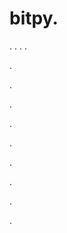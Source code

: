 # bitpy.
.
.
.
.












.






















































.
























.



























.

















































































.































































.































































































.















.




















.
